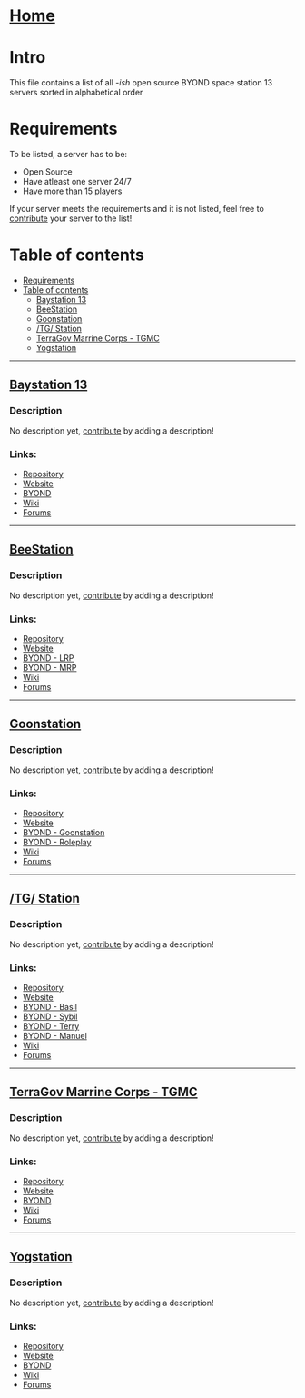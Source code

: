 <!-- omit in toc -->
# [Home](README.md)

<!-- omit in toc -->
# Intro
This file contains a list of all *-ish* open source BYOND space station 13 servers sorted in alphabetical order

# Requirements
To be listed, a server has to be:
- Open Source
- Have atleast one server 24/7
- Have more than 15 players
  
If your server meets the requirements and it is not listed, feel free to [contribute](CONTRIBUTING.md) your server to the list!

# Table of contents
- [Requirements](#requirements)
- [Table of contents](#table-of-contents)
  - [Baystation 13](#baystation-13)
  - [BeeStation](#beestation)
  - [Goonstation](#goonstation)
  - [/TG/ Station](#tg-station)
  - [TerraGov Marrine Corps - TGMC](#terragov-marrine-corps---tgmc)
  - [Yogstation](#yogstation)



---



## [Baystation 13](https://github.com/Baystation12/Baystation12)
<!-- omit in toc -->
### Description
No description yet, [contribute](CONTRIBUTING.md) by adding a description!
<!-- omit in toc -->
### Links:
- [Repository](https://github.com/Baystation12/Baystation12)
- [Website](https://baystation12.net/)
- [BYOND](byond://play.baystation12.net:8000)
- [Wiki](https://wiki.baystation12.net/ )
- [Forums](https://forums.baystation12.net/)



---



## [BeeStation](https://github.com/BeeStation/BeeStation-Hornet)
<!-- omit in toc -->
### Description
No description yet, [contribute](CONTRIBUTING.md) by adding a description!
<!-- omit in toc -->
### Links:
- [Repository](https://github.com/BeeStation/BeeStation-Hornet)
- [Website](https://beestation13.com/)
- [BYOND - LRP](byond://golden.beestation13.com:7777)
- [BYOND - MRP](byond://sage.beestation13.com:7878)
- [Wiki](https://wiki.beestation13.com/)
- [Forums](https://beestation13.com/forum)



---


## [Goonstation](https://github.com/goonstation/goonstation/)
<!-- omit in toc -->
### Description
No description yet, [contribute](CONTRIBUTING.md) by adding a description!
<!-- omit in toc -->
### Links:
- [Repository](https://github.com/goonstation/goonstation/)
- [Website](https://goonhub.com/)
- [BYOND - Goonstation](byond://goon2.goonhub.com:26200/)
- [BYOND - Roleplay](byond://goon1.goonhub.com:26100/)
- [Wiki](https://wiki.ss13.co/Main_Page)
- [Forums](https://forum.ss13.co/)


---



## [/TG/ Station](https://github.com/tgstation/tgstation)
<!-- omit in toc -->
### Description
No description yet, [contribute](CONTRIBUTING.md) by adding a description!
<!-- omit in toc -->
### Links:
- [Repository](https://github.com/tgstation/tgstation)
- [Website](https://tgstation13.org/)
- [BYOND - Basil](byond://bagil.tgstation13.org:2337)
- [BYOND - Sybil](byond://sybil.tgstation13.org:1337)
- [BYOND - Terry](byond://terry.tgstation13.org:3336)
- [BYOND - Manuel](byond://sybil.tgstation13.org:1447)
- [Wiki](https://tgstation13.org/wiki/Main_Page)
- [Forums](https://tgstation13.org/phpBB/index.php)



---



## [TerraGov Marrine Corps - TGMC](https://github.com/tgstation/TerraGov-Marine-Corps)
<!-- omit in toc -->
### Description
No description yet, [contribute](CONTRIBUTING.md) by adding a description!
<!-- omit in toc -->
### Links:
- [Repository](https://github.com/tgstation/TerraGov-Marine-Corps)
- [Website](https://tgstation13.org/)
- [BYOND](byond://tgmc.tgstation13.org:5337)
- [Wiki](https://tgstation13.org/wiki/TGMC)
- [Forums](https://tgstation13.org/phpBB/viewforum.php?f=64&sid=9b481beef67e98ad673cd696a25cdaaa)



---



## [Yogstation](https://github.com/yogstation13/yogstation)
<!-- omit in toc -->
### Description
No description yet, [contribute](CONTRIBUTING.md) by adding a description!
<!-- omit in toc -->
### Links:
- [Repository](https://github.com/yogstation13/Yogstation-TG)
- [Website](https://www.yogstation.net/)
- [BYOND](byond://game.yogstation.net:4133)
- [Wiki](byond://game.yogstation.net:4133)
- [Forums](https://forums.yogstation.net/index.php)